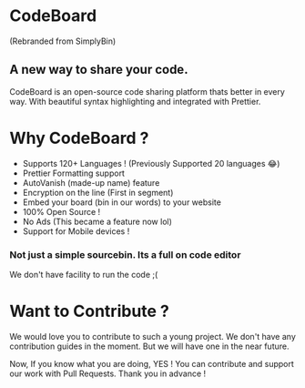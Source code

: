 # CodeBoard
(Rebranded from SimplyBin)

## A new way to share your code.

CodeBoard is an open-source code sharing platform thats better in every way.
With beautiful syntax highlighting and integrated with Prettier.


# Why CodeBoard ?

- Supports 120+ Languages ! (Previously Supported 20 languages 😂)
- Prettier Formatting support
- AutoVanish (made-up name) feature
- Encryption on the line (First in segment)
- Embed your board (bin in our words) to your website
- 100% Open Source !
- No Ads (This became a feature now lol)
- Support for Mobile devices !

### Not just a simple sourcebin. Its a full on code editor
We don't have facility to run the code ;(

# Want to Contribute ?
We would love you to contribute to such a young project. We don't have any contribution guides in the moment. But we will have one in the near future. 

Now, If you know what you are doing, YES ! You can contribute and support our work with Pull Requests. Thank you in advance !